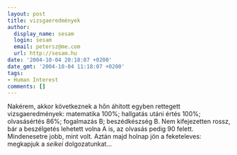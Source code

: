 ```yaml
---
layout: post
title: vizsgaeredmények
author:
  display_name: sesam
  login: sesam
  email: petersz@me.com
  url: http://sesam.hu
date: '2004-10-04 20:18:07 +0200'
date_gmt: '2004-10-04 11:18:07 +0200'
tags:
- Human Interest
comments: []
---
```


Nakérem, akkor következnek a hőn áhított egyben rettegett vizsgaeredmények: matematika 100%; hallgatás utáni értés 100%; olvasásértés 86%; fogalmazás B; beszédkészség B. Nem kifejezetten rossz, bár a beszélgetés lehetett volna A is, az olvasás pedig 90 felett. Mindenesetre jobb, mint volt. Aztán majd holnap jön a feketeleves: megkapjuk a _seikei_ dolgozatunkat...
